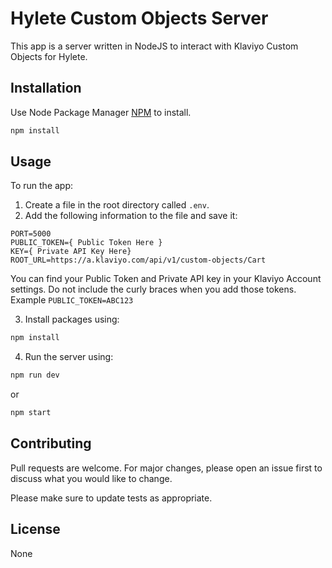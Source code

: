 # Hylete Custom Objects Server

This app is a server written in NodeJS to interact with Klaviyo Custom Objects for Hylete.

## Installation

Use Node Package Manager [NPM](https://www.npmjs.com) to install.

```bash
npm install
```

## Usage

To run the app:

1. Create a file in the root directory called `.env`.
2. Add the following information to the file and save it:

```
PORT=5000
PUBLIC_TOKEN={ Public Token Here }
KEY={ Private API Key Here}
ROOT_URL=https://a.klaviyo.com/api/v1/custom-objects/Cart
```

You can find your Public Token and Private API key in your Klaviyo Account settings. Do not include the curly braces when you add those tokens. Example `PUBLIC_TOKEN=ABC123`

3. Install packages using:

```bash
npm install
```

4. Run the server using:

```bash
npm run dev
```

or

```bash
npm start
```

## Contributing

Pull requests are welcome. For major changes, please open an issue first to discuss what you would like to change.

Please make sure to update tests as appropriate.

## License

None
